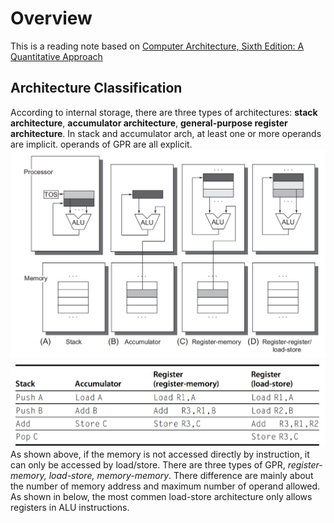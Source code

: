 # Overview
This is a reading note based on [Computer Architecture, Sixth Edition: A Quantitative Approach](https://dl.acm.org/doi/book/10.5555/3207796)

## Architecture Classification
According to internal storage, there are three types of architectures: **stack architecture**, **accumulator architecture**, **general-purpose register architecture**. In stack and accumulator arch, at least one or more operands are implicit. operands of GPR are all explicit.
![arch_class1](./figures/overview1.png)
![arch_class2](./figures/overview2.png)
As shown above, if the memory is not accessed directly by instruction, it can only be accessed by load/store. There are three types of GPR, *register-memory, load-store, memory-memory*. There difference are mainly about the number of memory address and maximum number of operand allowed. As shown in below, the most commen load-store architecture only allows registers in ALU instructions.



